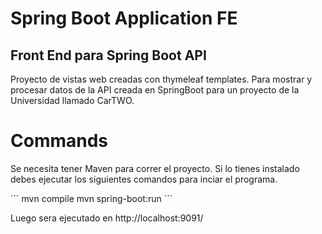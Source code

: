 # Spring Boot Application FE 

## Front End para Spring Boot API

Proyecto de vistas web creadas con thymeleaf templates. Para mostrar y procesar datos de la API creada en SpringBoot para un proyecto de la Universidad llamado CarTWO.

# Commands

Se necesita tener Maven para correr el proyecto. Si lo tienes instalado debes ejecutar los siguientes comandos para inciar el programa.

´´´
mvn compile
mvn spring-boot:run
´´´

Luego sera ejecutado en http://localhost:9091/